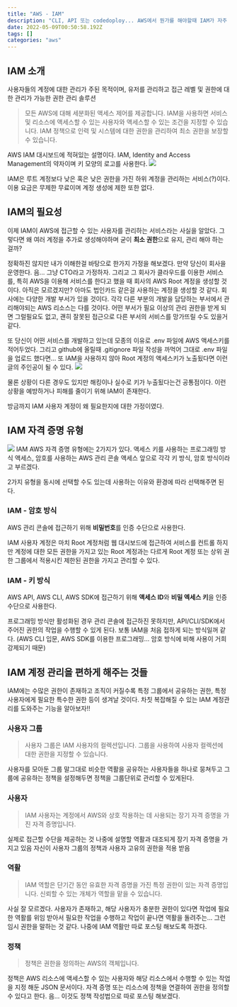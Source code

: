 ```yaml
---
title: "AWS - IAM"
description: "CLI, API 또는 codedoploy... AWS에서 뭔가를 해야할때 IAM가 자주 등장한다. 한번 간단하게 알아보자!!"
date: 2022-05-09T00:50:58.192Z
tags: []
categories: "aws"
---
```

## IAM 소개

사용자들의 계정에 대한 관리가 주된 목적이며,
유저를 관리하고 접근 레벨 및 권한에 대한 관리가 가능한 권한 관리 솔루션

> 모든 AWS에 대해 세분화된 액세스 제어를 제공합니다.
> IAM을 사용하면 서비스 및 리소스에 액세스할 수 있는 사용자와 액세스할 수 있는 조건을 지정할 수 있습니다.
> IAM 정책으로 인력 및 시스템에 대한 권한을 관리하여 최소 권한을 보장할 수 있습니다.

AWS IAM 대시보드에 적혀있는 설명이다.
IAM, Identity and Access Management의 약자이며 키 모양의 로고를 사용한다.
![](/images/a4b4483d-f6e3-4cc0-8fa1-c78a8b440f49-image.png)

IAM은 루트 계정보다 낮은 혹은 낮은 권한을 가진 하위 계정을 관리하는 서비스(?)이다.
이용 요금은 무제한 무료이며 계정 생성에 제한 또한 없다.

## IAM의 필요성
이제 IAM이 AWS에 접근할 수 있는 사용자를 관리하는 서비스라는 사실을 알았다.
그렇다면 왜 여러 계정을 추가로 생성해야하며 굳이 **최소 권한**으로 유지, 관리 해야 하는 걸까?

정확하진 않지만 내가 이해한걸 바탕으로 한가지 가정을 해보겠다.
만약 당신이 회사을 운영한다. 음... 그냥 CTO라고 가정하자.
그리고 그 회사가 클라우드를 이용한 서비스를, 특히 AWS을 이용해 서비스를 한다고 했을 때
회사의 AWS Root 계정을 생성할 것이다.
아직은 모르겠지만? 아마도 법인카드 같은걸 사용하는 계정을 생성할 것 같다.
회사에는 다양한 개발 부서가 있을 것이다.
각각 다른 부분의 개발을 담당하는 부서에서 관리해야되는 AWS 리소스는 다를 것이다.
어떤 부서가 필요 이상의 관리 권한을 받게 되면 그럴필요도 없고, 괜히 잘못된 접근으로 다른 부서의 서비스를 망가뜨릴 수도 있을거 같다.

또 당신이 어떤 서비스를 개발하고 있는데 모종의 이유로 .env 파일에 AWS 액세스키를 적어두었다.
그리고 github에 올릴때 .gitignore 파일 작성을 까먹어 그대로 .env 파일을 업로드 했다면...
또 IAM을 사용하지 않아 Root 계정의 액세스키가 노출됬다면 이런 글의 주인공이 될 수 있다.
![](/images/bdf34e08-c4e2-4dc0-9a1d-8015fa1aefb5-image.png)

물론 상황이 다른 경우도 있지만 해킹이나 실수로 키가 누출됬다는건 공통점이다.
이런 상황을 예방하거나 피해를 줄이기 위해 IAM이 존재한다.

방금까지 IAM 사용자 계정이 왜 필요한지에 대한 가정이였다.

## IAM 자격 증명 유형
![](/images/8eab1eb3-bc5e-479b-92b6-6fed61a9d6ce-image.png)
IAM AWS 자격 증명 유형에는 2가지가 있다.
액세스 키를 사용하는 프로그래밍 방식 액세스, 암호를 사용하는 AWS 관리 콘솔 액세스
앞으로 각각 키 방식, 암호 방식이라고 부르겠다.

2가지 유형을 동시에 선택할 수도 있는데 사용하는 이유와 환경에 따라 선택해주면 된다.

### IAM - 암호 방식

AWS 관리 콘솔에 접근하기 위해 **비밀번호**를 인증 수단으로 사용한다.

IAM 사용자 계정은 마치 Root 계정처럼 웹 대시보드에 접근하여 서비스를 컨트롤 하지만
계정에 대한 모든 권한을 가지고 있는 Root 계정과는 다르게 Root 계정 또는 상위 권한 그룹에서 적용시킨 제한된 권한을 가지고 관리할 수 있다.


### IAM - 키 방식

AWS API, AWS CLI, AWS SDK에 접근하기 위해 **액세스 ID**와 **비밀 엑세스 키**을 인증수단으로 사용한다.

프로그래밍 방식만 활성화된 경우 관리 콘솔에 접근하진 못하지만, API/CLI/SDK에서 주어진 권한의 작업을 수행할 수 있게 된다.
보통 IAM을 처음 접하게 되는 방식일꺼 같다.
(AWS CLI 입문, AWS SDK를 이용한 프로그래밍... 암호 방식에 비해 사용이 거희 강제되기 때문)

## IAM 계정 관리을 편하게 해주는 것들

IAM에는 수많은 권한이 존재하고 조직이 커질수록 특정 그룹에서 공유하는 권한, 특정 사용자에게 필요한 특수한 권한 등이 생겨날 것이다.
차칫 복잡해질 수 있는 IAM 계정관리를 도와주는 기능을 알아보자!!

### 사용자 그룹
> 사용자 그룹은 IAM 사용자의 컬렉션입니다. 그룹을 사용하여 사용자 컬렉션에 대한 권한을 지정할 수 있습니다.

사용자를 모아둔 그룹
말그대로 비슷한 역활을 공유하는 사용자들을 하나로 뭉쳐두고 그룹에 공유하는 정책을 설정해두면 정책을 그룹단위로 관리할 수 있게된다.

### 사용자
> IAM 사용자는 계정에서 AWS와 상호 작용하는 데 사용되는 장기 자격 증명을 가진 자격 증명입니다.

실제로 접근할 수단을 제공하는 것
나중에 설명할 역활과 대조되게 장기 자격 증명을 가지고 있음
자신이 사용자 그룹의 정책과 사용자 고유의 권한을 적용 받음


### 역활
> IAM 역할은 단기간 동안 유효한 자격 증명을 가진 특정 권한이 있는 자격 증명입니다. 신뢰할 수 있는 개체가 역할을 맡을 수 있습니다.

사실 잘 모르겠다.
사용자가 존재하고, 해당 사용자가 충분한 권한이 있다면 작업에 필요한 역활를 위임 받아서 필요한 작업을 수행하고 작업이 끝나면 역활을 돌려주는... 그런 임시 권한을 말하는 것 같다.
나중에 IAM 역활만 따로 포스팅 해보도록 하겠다.



### 정책
> 정책은 권한을 정의하는 AWS의 객체입니다.

정책은 AWS 리소스에 액세스할 수 있는 사용자와 해당 리소스에서 수행할 수 있는 작업을 지정 해둔 JSON 문서이다.
자격 증명 또는 리소스에 정책을 연결하여 권한을 정의할 수 있다고 한다.
음... 이것도 정책 작성법으로 따로 포스팅 해보겠다.